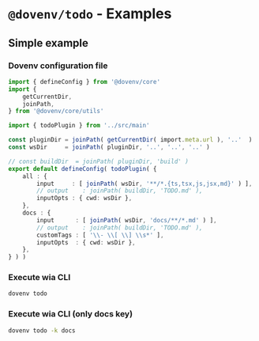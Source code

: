 # `@dovenv/todo` - Examples

## Simple example

### Dovenv configuration file

```ts
import { defineConfig } from '@dovenv/core'
import {
	getCurrentDir,
	joinPath,
} from '@dovenv/core/utils'

import { todoPlugin } from '../src/main'

const pluginDir = joinPath( getCurrentDir( import.meta.url ), '..'  )
const wsDir     = joinPath( pluginDir, '..', '..', '..' )

// const buildDir  = joinPath( pluginDir, 'build' )
export default defineConfig( todoPlugin( {
	all : {
		input     : [ joinPath( wsDir, '**/*.{ts,tsx,js,jsx,md}' ) ],
		// output    : joinPath( buildDir, 'TODO.md' ),
		inputOpts : { cwd: wsDir },
	},
	docs : {
		input      : [ joinPath( wsDir, 'docs/**/*.md' ) ],
		// output    : joinPath( buildDir, 'TODO.md' ),
		customTags : [ '\\- \\[ \\] \\s*' ],
		inputOpts  : { cwd: wsDir },
	},
} ) )

```

### Execute wia CLI

```bash
dovenv todo
```

### Execute wia CLI (only docs key)

```bash
dovenv todo -k docs
```




